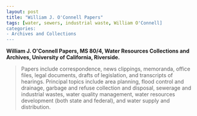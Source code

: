 ```yaml
---
layout: post
title: "William J. O'Connell Papers"
tags: [water, sewers, industrial waste, William O'Connell]
categories:
- Archives and Collections
---
```


**William J. O'Connell Papers, MS 80/4, Water Resources Collections and Archives, University of California, Riverside.**


> Papers include correspondence, news clippings, memoranda, office files, legal documents, drafts of legislation, and transcripts of hearings. Principal topics include area planning, flood control and drainage, garbage and refuse collection and disposal, sewerage and industrial wastes, water quality management, water resources development (both state and federal), and water supply and distribution.
